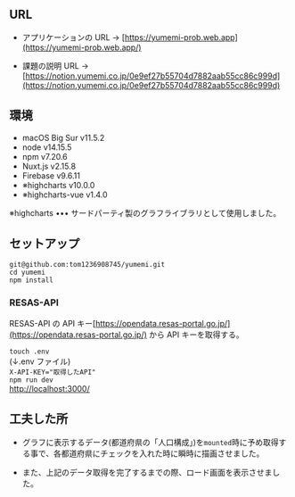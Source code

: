 ## URL

- アプリケーションの URL -> [https://yumemi-prob.web.app](https://yumemi-prob.web.app/)

- 課題の説明 URL -> [https://notion.yumemi.co.jp/0e9ef27b55704d7882aab55cc86c999d](https://notion.yumemi.co.jp/0e9ef27b55704d7882aab55cc86c999d)

## 環境

- macOS Big Sur v11.5.2
- node v14.15.5
- npm v7.20.6
- Nuxt.js v2.15.8
- Firebase v9.6.11
- ※highcharts v10.0.0
- ※highcharts-vue v1.4.0

※highcharts ••• サードパーティ製のグラフライブラリとして使用しました。

## セットアップ

`git@github.com:tom1236908745/yumemi.git` <br />
`cd yumemi` <br />
`npm install` <br />

### RESAS-API

RESAS-API の API キー[https://opendata.resas-portal.go.jp/](https://opendata.resas-portal.go.jp/) から API キーを取得する。

`touch .env` <br />
(↓.env ファイル) <br />
`X-API-KEY="取得したAPI"` <br />
`npm run dev` <br />
[http://localhost:3000/](ttp://localhost:3000/)

## 工夫した所

- グラフに表示するデータ(都道府県の「人口構成」)を`mounted`時に予め取得する事で、各都道府県にチェックを入れた時に瞬時に描画させました。

- また、上記のデータ取得を完了するまでの際、ロード画面を表示させました。
